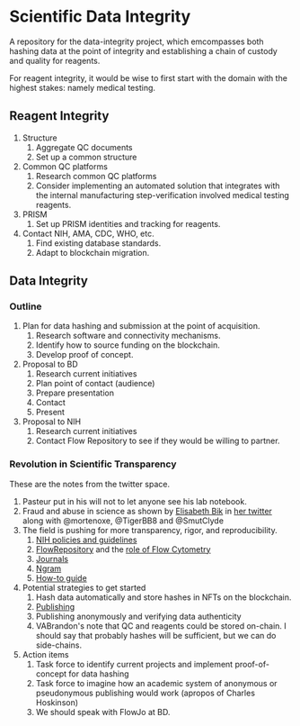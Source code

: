 # Scientific Data Integrity

A repository for the data-integrity project, which emcompasses both hashing data at the point of integrity and establishing a chain of custody and quality for reagents. 

For reagent integrity, it would be wise to first start with the domain with the highest stakes: namely medical testing.

## Reagent Integrity

 1. Structure
    1. Aggregate QC documents
    2. Set up a common structure
 2. Common QC platforms
    1. Research common QC platforms
    2. Consider implementing an automated solution that integrates with the internal manufacturing step-verification involved medical testing reagents.
 3. PRISM
    1. Set up PRISM identities and tracking for reagents.
 4. Contact NIH, AMA, CDC, WHO, etc.
    1. Find existing database standards.
    2. Adapt to blockchain migration.

## Data Integrity

### Outline

 1. Plan for data hashing and submission at the point of acquisition.
    1. Research software and connectivity mechanisms.
    2. Identify how to source funding on the blockchain.
    3. Develop proof of concept.
 2. Proposal to BD
    1. Research current initiatives
    2. Plan point of contact (audience)
    3. Prepare presentation
    4. Contact
    5. Present
 3. Proposal to NIH
    1. Research current initiatives
    2. Contact Flow Repository to see if they would be willing to partner.

### Revolution in Scientific Transparency

These are the notes from the twitter space.

 1. Pasteur put in his will not to let anyone see his lab notebook.
 2. Fraud and abuse in science as shown by [Elisabeth
    Bik](https://www.nature.com/articles/d41586-020-01363-z) in [her
    twitter](https://twitter.com/MicrobiomDigest) along with
    @mortenoxe, @TigerBB8 and @SmutClyde
 3. The field is pushing for more transparency, rigor, and reproducibility.
	   1. [NIH policies and guidelines](https://www.niaid.nih.gov/grants-contracts/rigor-and-reproducibility-forms-f)
	   2. [FlowRepository](https://flowrepository.org/) and the [role of Flow Cytometry](https://onlinelibrary.wiley.com/doi/10.1002/cyto.a.23940)
	   3. [Journals](https://www.nature.com/articles/533452a)
	   4. [Ngram](https://books.google.com/ngrams/graph?content=rigor+and+reproducibility&year_start=1800&year_end=2019&corpus=26&smoothing=3&direct_url=t1%3B%2Crigor%20and%20reproducibility%3B%2Cc0)
	   5. [How-to guide](https://journals.asm.org/doi/10.1128/mBio.01902-16)
 4. Potential strategies to get started
	   1. Hash data automatically and store hashes in NFTs on the blockchain.
	   2. [Publishing](https://www.nature.com/articles/533452a)
	   3. Publishing anonymously and verifying data authenticity
	   4. VABrandon's note that QC and reagents could be stored
       on-chain. I should say that probably hashes will be sufficient,
       but we can do side-chains.
 5. Action items
	   1. Task force to identify current projects and implement
       proof-of-concept for data hashing
	   2. Task force to imagine how an academic system of anonymous or
       pseudonymous publishing would work (apropos of Charles Hoskinson)
    3. We should speak with FlowJo at BD. 
